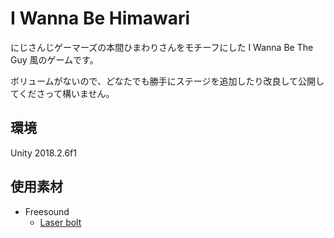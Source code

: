 # I Wanna Be Himawari

にじさんじゲーマーズの本間ひまわりさんをモチーフにした I Wanna Be The Guy 風のゲームです。

ボリュームがないので、どなたでも勝手にステージを追加したり改良して公開してくださって構いません。

## 環境
Unity 2018.2.6f1

## 使用素材
- Freesound
  - [Laser bolt](https://freesound.org/people/peepholecircus/sounds/169989/)
